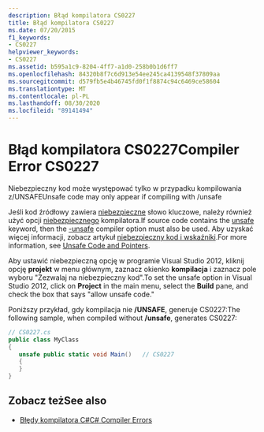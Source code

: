 ```yaml
---
description: Błąd kompilatora CS0227
title: Błąd kompilatora CS0227
ms.date: 07/20/2015
f1_keywords:
- CS0227
helpviewer_keywords:
- CS0227
ms.assetid: b595a1c9-8204-4ff7-a1d0-258b0b1d6ff7
ms.openlocfilehash: 84320b8f7c6d913e54ee245ca4139548f37809aa
ms.sourcegitcommit: d579fb5e4b46745fd0f1f8874c94c6469ce58604
ms.translationtype: MT
ms.contentlocale: pl-PL
ms.lasthandoff: 08/30/2020
ms.locfileid: "89141494"
---
```

# <a name="compiler-error-cs0227"></a><span data-ttu-id="e0751-103">Błąd kompilatora CS0227</span><span class="sxs-lookup"><span data-stu-id="e0751-103">Compiler Error CS0227</span></span>

<span data-ttu-id="e0751-104">Niebezpieczny kod może występować tylko w przypadku kompilowania z/UNSAFE</span><span class="sxs-lookup"><span data-stu-id="e0751-104">Unsafe code may only appear if compiling with /unsafe</span></span>

<span data-ttu-id="e0751-105">Jeśli kod źródłowy zawiera [niebezpieczne](../language-reference/keywords/unsafe.md) słowo kluczowe, należy również użyć opcji [niebezpiecznego](../language-reference/compiler-options/unsafe-compiler-option.md) kompilatora.</span><span class="sxs-lookup"><span data-stu-id="e0751-105">If source code contains the [unsafe](../language-reference/keywords/unsafe.md) keyword, then the [-unsafe](../language-reference/compiler-options/unsafe-compiler-option.md) compiler option must also be used.</span></span> <span data-ttu-id="e0751-106">Aby uzyskać więcej informacji, zobacz artykuł [niebezpieczny kod i wskaźniki](../programming-guide/unsafe-code-pointers/index.md).</span><span class="sxs-lookup"><span data-stu-id="e0751-106">For more information, see [Unsafe Code and Pointers](../programming-guide/unsafe-code-pointers/index.md).</span></span>

<span data-ttu-id="e0751-107">Aby ustawić niebezpieczną opcję w programie Visual Studio 2012, kliknij opcję **projekt** w menu głównym, zaznacz okienko **kompilacja** i zaznacz pole wyboru "Zezwalaj na niebezpieczny kod".</span><span class="sxs-lookup"><span data-stu-id="e0751-107">To set the unsafe option in Visual Studio 2012, click on **Project** in the main menu, select the **Build** pane, and check the box that says "allow unsafe code."</span></span>

<span data-ttu-id="e0751-108">Poniższy przykład, gdy kompilacja nie **/UNSAFE**, generuje CS0227:</span><span class="sxs-lookup"><span data-stu-id="e0751-108">The following sample, when compiled without **/unsafe**, generates CS0227:</span></span>

```csharp
// CS0227.cs
public class MyClass
{
   unsafe public static void Main()   // CS0227
   {
   }
}
```

## <a name="see-also"></a><span data-ttu-id="e0751-109">Zobacz też</span><span class="sxs-lookup"><span data-stu-id="e0751-109">See also</span></span>

- [<span data-ttu-id="e0751-110">Błędy kompilatora C#</span><span class="sxs-lookup"><span data-stu-id="e0751-110">C# Compiler Errors</span></span>](../language-reference/compiler-messages/index.md)
